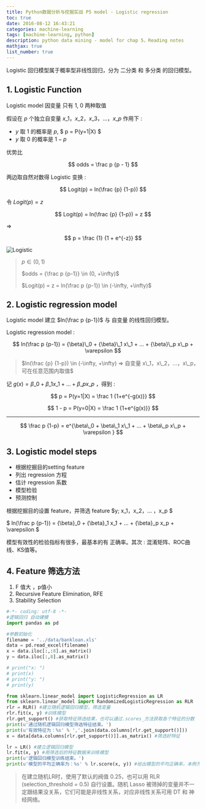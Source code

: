 ```yaml
---
title: Python数据分析与挖掘实战 P5 model - Logistic regression
toc: true
date: 2016-08-12 16:43:21
categories: machine-learning
tags: [machine-learning, python]
description: python data mining - model for chap 5，Reading notes
mathjax: true
list_number: true
---
```


<script type="text/x-mathjax-config">
  MathJax.Hub.Config({
    extensions: ["tex2jax.js"],
    jax: ["input/TeX"],
    tex2jax: {
      inlineMath: [ ['$','$'], ['\\(','\\)'] ],
      displayMath: [ ['$$','$$']],
      processEscapes: true
    }
  });
</script>
<script type="text/javascript" src="https://cdn.mathjax.org/mathjax/latest/MathJax.js?config=TeX-AMS_HTML,http://myserver.com/MathJax/config/local/local.js">
</script>

Logistic 回归模型属于概率型非线性回归，分为 二分类 和 多分类 的回归模型。

<!--more-->

## 1. Logistic Function

Logistic model 因变量 只有 1, 0 两种取值

假设在 $p$ 个独立自变量 $x\_1，x\_2，x\_3，...，x\_p$  作用下 : 

- $y$ 取 1 的概率是 $p$, $ p = P(y=1|X) $
- $y$ 取 0 的概率是 $1 -p$

优势比

$$
odds = \frac p {p - 1} 
$$

两边取自然对数得 Logistic 变换  :

$$
Logit(p) = ln(\frac {p} {1-p})
$$

令 $Logit(p) = z$

$$
Logit(p) = ln(\frac {p} {1-p}) = z
$$

=>

$$
p = \frac {1} {1 + e^{-z}}
$$

![Logistic][1]

> $p \in (0, 1)$
> 
> $odds = {\frac p {p-1}} \in (0, +\infty)$ 
> 
> $Logit(p) = z = ln(\frac p {p-1}) \in (-\infty, +\infty)$ 

## 2. Logistic regression model

Logistic model 建立 $ln(\frac p {p-1})$ 与 自变量 的线性回归模型。

Logistic regression model :

$$
ln(\frac p {p-1}) = {\beta}\_0 + {\beta}\_1 x\_1 + ... + {\beta}\_p x\_p + \varepsilon
$$

> $ln(\frac {p} {1-p}) \in (-\infty, +\infty) => 自变量  x\_1，x\_2，...，x\_p，可在任意范围内取值$

记 $g(x) = {\beta}\_0 + {\beta}\_1 x\_1 + ... + {\beta}\_p x\_p$ ，得到 :

$$ 
p = P(y=1|X) = \frac 1 {1+e^{-g(x)}}
$$

$$ 
1 - p = P(y=0|X) = \frac 1 {1+e^{g(x)}}
$$

***

$$
\frac p {1-p} =  e^{\beta\_0 + \beta\_1 x\_1 + ... + \beta\_p x\_p + \varepsilon }
$$

## 3. Logistic model steps

- 根据挖掘目的setting feature
- 列出 regression 方程
- 估计 regression 系数
- 模型检验
- 预测控制


根据挖掘目的设置 feature，并筛选 feature $y; x\_1，x\_2，... ，x\_p $

$
ln(\frac p {p-1}) = {\beta}\_0 + {\beta}\_1 x\_1 + ... + {\beta}\_p x\_p + \varepsilon
$

模型有效性的检验指标有很多，最基本的有 正确率。其次 : 混淆矩阵、ROC曲线、KS值等。


## 4. Feature 筛选方法

1. F 值大 ，p值小
2. Recursive Feature Elimination, RFE
3. Stability Selection

```python
#-*- coding: utf-8 -*-
#逻辑回归 自动建模
import pandas as pd

#参数初始化
filename = '../data/bankloan.xls'
data = pd.read_excel(filename)
x = data.iloc[:,:8].as_matrix()
y = data.iloc[:,8].as_matrix()

# print("x: ")
# print(x)
# print("y: ")
# print(y)

from sklearn.linear_model import LogisticRegression as LR
from sklearn.linear_model import RandomizedLogisticRegression as RLR
rlr = RLR() #建立随机逻辑回归模型，筛选变量
rlr.fit(x, y) #训练模型
rlr.get_support() #获取特征筛选结果，也可以通过.scores_方法获取各个特征的分数
print(u'通过随机逻辑回归模型筛选特征结束。')
print(u'有效特征为：%s' % ','.join(data.columns[rlr.get_support()]))
x = data[data.columns[rlr.get_support()]].as_matrix() #筛选好特征

lr = LR() #建立逻辑回归模型
lr.fit(x, y) #用筛选后的特征数据来训练模型
print(u'逻辑回归模型训练结束。')
print(u'模型的平均正确率为：%s' % lr.score(x, y)) #给出模型的平均正确率，本例为81.4%

```

> 在建立随机LR时，使用了默认的阀值 0.25，也可以用 RLR (selection_threshold = 0.5) 自行设置。随机 Lasso
> 被筛掉的变量并不一定跟结果没关系，它们可能是非线性关系，对应非线性关系可用 DT 和 神经网络。

[1]: /images/model-logistic.jpg